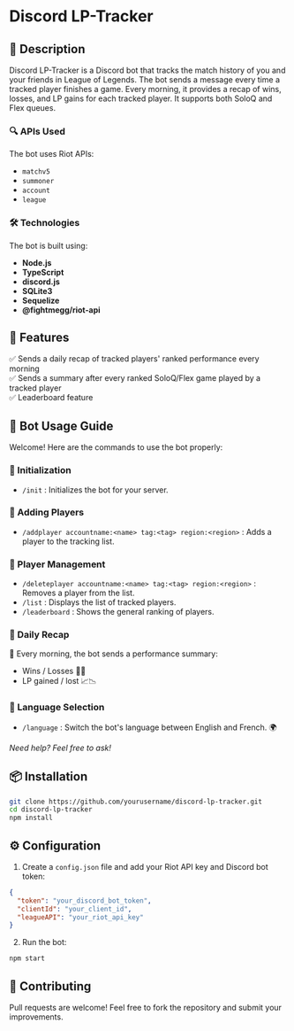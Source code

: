 # Discord LP-Tracker

## 📌 Description
Discord LP-Tracker is a Discord bot that tracks the match history of you and your friends in League of Legends. The bot sends a message every time a tracked player finishes a game. Every morning, it provides a recap of wins, losses, and LP gains for each tracked player. It supports both SoloQ and Flex queues.

### 🔍 APIs Used
The bot uses Riot APIs:
- `matchv5`
- `summoner`
- `account`
- `league`

### 🛠️ Technologies
The bot is built using:
- **Node.js**
- **TypeScript**
- **discord.js**
- **SQLite3**
- **Sequelize**
- **@fightmegg/riot-api**

## 🚀 Features
✅ Sends a daily recap of tracked players' ranked performance every morning  
✅ Sends a summary after every ranked SoloQ/Flex game played by a tracked player  
✅ Leaderboard feature   

## 📌 Bot Usage Guide
Welcome! Here are the commands to use the bot properly:

### 🔹 Initialization
- `/init` : Initializes the bot for your server.

### 🔹 Adding Players
- `/addplayer accountname:<name> tag:<tag> region:<region>` : Adds a player to the tracking list.

### 🔹 Player Management
- `/deleteplayer accountname:<name> tag:<tag> region:<region>` : Removes a player from the list.
- `/list` : Displays the list of tracked players.
- `/leaderboard` : Shows the general ranking of players.

### 🔹 Daily Recap
📢 Every morning, the bot sends a performance summary:
- Wins / Losses 🎉💀
- LP gained / lost 📈📉

### 🔹 Language Selection
- `/language` : Switch the bot's language between English and French. 🌍

*Need help? Feel free to ask!*

## 📦 Installation
```bash
git clone https://github.com/yourusername/discord-lp-tracker.git
cd discord-lp-tracker
npm install
```

## ⚙️ Configuration
1. Create a `config.json` file and add your Riot API key and Discord bot token:
```json
{
  "token": "your_discord_bot_token",
  "clientId": "your_client_id",
  "leagueAPI": "your_riot_api_key"
}
```
2. Run the bot:
```bash
npm start
```

## 🤝 Contributing
Pull requests are welcome! Feel free to fork the repository and submit your improvements.